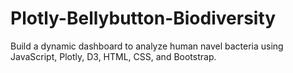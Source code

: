 # Plotly-Bellybutton-Biodiversity
Build a dynamic dashboard to analyze human navel bacteria using JavaScript, Plotly, D3, HTML, CSS, and Bootstrap.
